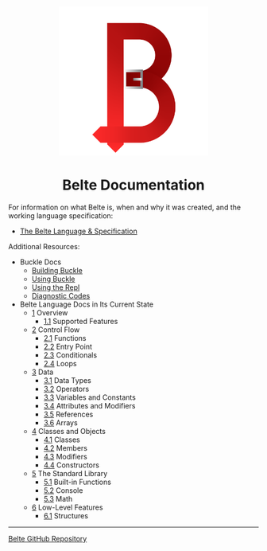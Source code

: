 <p align="center">
<img width="300" src="images/BelteCapital.png" alt="Belte Logo">
</p>

<h1 align="center">Belte Documentation</h1>

For information on what Belte is, when and why it was created, and the working language specification:

- [The Belte Language & Specification](Belte.md)

Additional Resources:

- Buckle Docs
  - [Building Buckle](Building.md)
  - [Using Buckle](Buckle.md)
  - [Using the Repl](Repl.md)
  - [Diagnostic Codes](DiagnosticCodes.md)
- Belte Language Docs in Its Current State
  - [1](Current/Overview.md) Overview
    - [1.1](Current/Overview.md#11-overview) Supported Features
  - [2](Current/ControlFlow.md) Control Flow
    - [2.1](Current/ControlFlow.md#21-functions) Functions
    - [2.2](Current/ControlFlow.md#22-entry-point) Entry Point
    - [2.3](Current/ControlFlow.md#23-conditionals) Conditionals
    - [2.4](Current/ControlFlow.md#24-loops) Loops
  - [3](Current/Data.md) Data
    - [3.1](Current/Data.md#31-data-types) Data Types
    - [3.2](Current/Data.md#32-operators) Operators
    - [3.3](Current/Data.md#33-variables-and-constants) Variables and Constants
    - [3.4](Current/Data.md#34-attributes-and-modifiers) Attributes and Modifiers
    - [3.5](Current/Data.md#35-references) References
    - [3.6](Current/Data.md#36-arrays) Arrays
  - [4](Current/ClassesAndObjects.md) Classes and Objects
    - [4.1](Current/ClassesAndObjects.md#41-classes) Classes
    - [4.2](Current/ClassesAndObjects.md#42-members) Members
    - [4.3](Current/ClassesAndObjects.md#43-modifiers) Modifiers
    - [4.4](Current/ClassesAndObjects.md#44-constructors) Constructors
  - [5](Current/StandardLibrary.md) The Standard Library
    - [5.1](Current/StandardLibrary.md#51-built-in-functions) Built-in Functions
    - [5.2](Current/StandardLibrary/Console.blt) Console
    - [5.3](Current/StandardLibrary/Math.blt) Math
  - [6](Current/LowLevelFeatures.md) Low-Level Features
    - [6.1](Current/LowLevelFeatures.md#61-structures) Structures

___

[Belte GitHub Repository](https://github.com/ryanwilsond/belte/)
